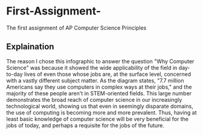 # First-Assignment-
The first assignment of AP Computer Science Principles
## Explaination 
The reason I chose this infographic to answer the question "Why Computer Science" was because it showed the wide applicability of the field in day-to-day lives of even those whose jobs are, at the surface level, concerned with a vastly different subject matter. As the diagram states, "7.7 million Americans say they use computers in complex ways at their jobs," and the majority of these people aren't in STEM-oriented fields. This large number demonstrates the broad reach of computer science in our increasingly technological world, showing us that even in seemingly disparate domains, the use of computing is becoming more and more prevalent. Thus, having at least basic knowledge of computer science will be very beneficial for the jobs of today, and perhaps a requisite for the jobs of the future.  
